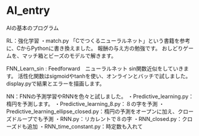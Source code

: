 # AI_entry
AIの基本のプログラム

RL：強化学習
・match.py
「Cでつくるニューラルネット」という書籍を参考に、CからPythonに書き換えました。
報酬の与え方の勉強です。
おしどりゲームを、マッチ箱とビーズのモデルで解きます。

FNN_Learn_sin : Feedforward　ニューラルネット
sin関数近似をしていきます。
活性化関数はsigmoidやtanhを使い、オンラインとバッチで試しました。
display.pyで結果とエラーを描画します。

NN：FNNの予測学習やRNNを色々と試しました。
・Predictive_learning.py：楕円を予測します。
・Predictive_learning_8.py：８の字を予測
・Predictive_learning_ellipse_closed.py：楕円の予測をオープンに加え、クローズドループでも予測
・RNN.py：リカレントで８の字
・RNN_closed.py：クローズドも追加
・RNN_time_constant.py：時定数も入れて
